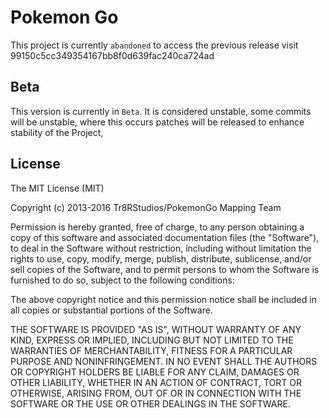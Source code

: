 # Pokemon Go
This project is currently `abandoned` to access the previous release visit 99150c5cc349354167bb8f0d639fac240ca724ad

## Beta
This version is currently in `Beta`. It is considered unstable, some commits will be 
unstable, where this occurs patches will be released to enhance stability of 
the Project,

## License
The MIT License (MIT)

Copyright (c) 2013-2016 Tr8RStudios/PokemonGo Mapping Team

Permission is hereby granted, free of charge, to any person obtaining a copy
of this software and associated documentation files (the "Software"), to deal
in the Software without restriction, including without limitation the rights
to use, copy, modify, merge, publish, distribute, sublicense, and/or sell
copies of the Software, and to permit persons to whom the Software is
furnished to do so, subject to the following conditions:

The above copyright notice and this permission notice shall be included in
all copies or substantial portions of the Software.

THE SOFTWARE IS PROVIDED "AS IS", WITHOUT WARRANTY OF ANY KIND, EXPRESS OR
IMPLIED, INCLUDING BUT NOT LIMITED TO THE WARRANTIES OF MERCHANTABILITY,
FITNESS FOR A PARTICULAR PURPOSE AND NONINFRINGEMENT. IN NO EVENT SHALL THE
AUTHORS OR COPYRIGHT HOLDERS BE LIABLE FOR ANY CLAIM, DAMAGES OR OTHER
LIABILITY, WHETHER IN AN ACTION OF CONTRACT, TORT OR OTHERWISE, ARISING FROM,
OUT OF OR IN CONNECTION WITH THE SOFTWARE OR THE USE OR OTHER DEALINGS IN
THE SOFTWARE.
